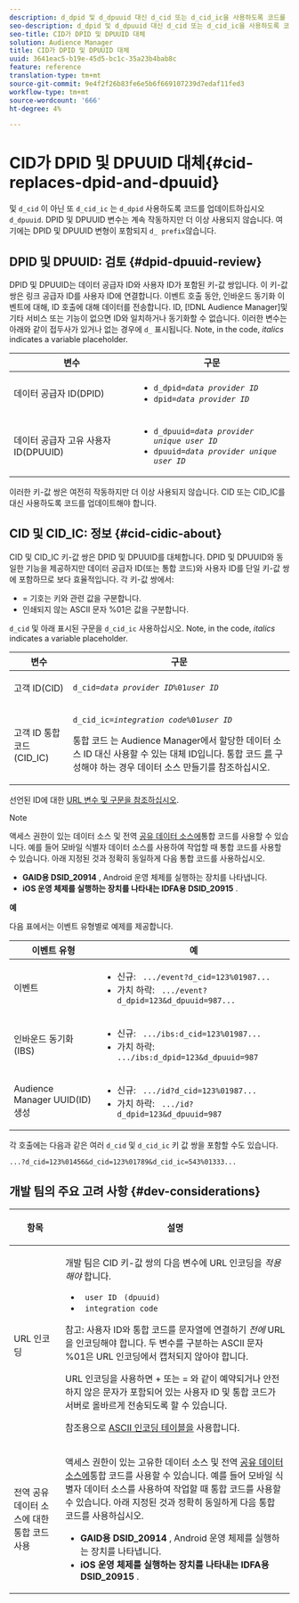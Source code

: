 ```yaml
---
description: d_dpid 및 d_dpuuid 대신 d_cid 또는 d_cid_ic을 사용하도록 코드를 업데이트합니다. DPID 및 DPUUID 변수는 계속 작동하지만 더 이상 사용되지 않습니다. 여기에는 d_ 접두사가 없는 DPID 및 DPUUID 변형이 포함됩니다.
seo-description: d_dpid 및 d_dpuuid 대신 d_cid 또는 d_cid_ic을 사용하도록 코드를 업데이트합니다. DPID 및 DPUUID 변수는 계속 작동하지만 더 이상 사용되지 않습니다. 여기에는 d_ 접두사가 없는 DPID 및 DPUUID 변형이 포함됩니다.
seo-title: CID가 DPID 및 DPUUID 대체
solution: Audience Manager
title: CID가 DPID 및 DPUUID 대체
uuid: 3641eac5-b19e-45d5-bc1c-35a23b4bab8c
feature: reference
translation-type: tm+mt
source-git-commit: 9e4f2f26b83fe6e5b6f669107239d7edaf11fed3
workflow-type: tm+mt
source-wordcount: '666'
ht-degree: 4%

---
```



# CID가 DPID 및 DPUUID 대체{#cid-replaces-dpid-and-dpuuid}

및 `d_cid` 이 아닌 또 `d_cid_ic` 는 `d_dpid` 사용하도록 코드를 업데이트하십시오 `d_dpuuid`. DPID 및 DPUUID 변수는 계속 작동하지만 더 이상 사용되지 않습니다. 여기에는 DPID 및 DPUUID 변형이 포함되지 `d_ prefix`않습니다.

## DPID 및 DPUUID: 검토 {#dpid-dpuuid-review}

DPID 및 DPUUID는 데이터 공급자 ID와 사용자 ID가 포함된 키-값 쌍입니다. 이 키-값 쌍은 링크 공급자 ID를 사용자 ID에 연결합니다. 이벤트 호출 동안, 인바운드 동기화 이벤트에 대해, ID 호출에 대해 데이터를 전송합니다. ID, [!DNL Audience Manager]및 기타 서비스 또는 기능이 없으면 ID와 일치하거나 동기화할 수 없습니다. 이러한 변수는 아래와 같이 접두사가 있거나 없는 경우에 `d_` 표시됩니다. Note, in the code, *italics* indicates a variable placeholder.

<table id="table_932B4416AE1E44E4A1E98D779D3B1ED5"> 
 <thead> 
  <tr> 
   <th colname="col1" class="entry"> 변수 </th> 
   <th colname="col2" class="entry"> 구문 </th> 
  </tr> 
 </thead>
 <tbody> 
  <tr> 
   <td colname="col1"> <p>데이터 공급자 ID(DPID) </p> </td> 
   <td colname="col2"> 
    <ul id="ul_0567D39DCE784C20A81EC0845C7B1C6B"> 
     <li id="li_DDD8C18266314987A7C802918F4892A8"> <code>d_dpid=<i>data provider ID</i></code> </li> 
     <li id="li_80185558932E416698ABD71158303EA8"> <code>dpid=<i>data provider ID</i></code> </li> 
    </ul> </td> 
  </tr> 
  <tr> 
   <td colname="col1"> <p>데이터 공급자 고유 사용자 ID(DPUUID) </p> </td> 
   <td colname="col2"> 
    <ul id="ul_EA7F769523B142CE8FF5886E5CDFF2D9"> 
     <li id="li_C984E2FF0A83495880BB87C610FA3F79"> <code>d_dpuuid=<i>data provider unique user ID</i></code> </li> 
     <li id="li_DCFFAC995DCC49F489ACEFD97A06F877"> <code>dpuuid=<i>data provider unique user ID</i></code> </li> 
    </ul> </td> 
  </tr> 
 </tbody> 
</table>

이러한 키-값 쌍은 여전히 작동하지만 더 이상 사용되지 않습니다. CID 또는 CID_IC를 대신 사용하도록 코드를 업데이트해야 합니다.

## CID 및 CID_IC: 정보 {#cid-cidic-about}

CID 및 CID_IC 키-값 쌍은 DPID 및 DPUUID를 대체합니다. DPID 및 DPUUID와 동일한 기능을 제공하지만 데이터 공급자 ID(또는 통합 코드)와 사용자 ID를 단일 키-값 쌍에 포함하므로 보다 효율적입니다. 각 키-값 쌍에서:

* = 기호는 키와 관련 값을 구분합니다.
* 인쇄되지 않는 ASCII 문자 %01은 값을 구분합니다.

`d_cid` 및 아래 표시된 구문을 `d_cid_ic` 사용하십시오. Note, in the code, *italics* indicates a variable placeholder.

<table id="table_0C8A4F8FDBC84416B4EB476F67BCFA8E"> 
 <thead> 
  <tr> 
   <th colname="col1" class="entry"> 변수 </th> 
   <th colname="col2" class="entry"> 구문 </th> 
  </tr> 
 </thead>
 <tbody> 
  <tr> 
   <td colname="col1"> <p>고객 ID(CID) </p> </td> 
   <td colname="col2"> <p> <code>d_cid=<i>data provider ID</i>%01<i>user ID</i></code> </p> </td> 
  </tr> 
  <tr> 
   <td colname="col1"> <p>고객 ID 통합 코드(CID_IC) </p> </td> 
   <td colname="col2"> <p> <code>d_cid_ic=<i>integration code</i>%01<i>user ID</i></code> </p> <p> 통합 코드 <span class="term"> 는 Audience Manager에서 할당한 데이터 소스 ID 대신 사용할 수 있는 대체 ID입니다</span><span class="keyword"></span>. 통합 코드 <a href="../features/manage-datasources.md#create-data-source"> 를</a> 구성해야 하는 경우 데이터 소스 만들기를 참조하십시오. </p> </td> 
  </tr> 
 </tbody> 
</table>

선언된 ID에 대한 [URL 변수 및 구문을 참조하십시오](../features/declared-ids.md#variables-and-syntax).

>[!NOTE]
>
>액세스 권한이 있는 데이터 소스 및 전역 [공유 데이터 소스에](../features/datasources-list-and-settings.md#settings-menu-options)통합 코드를 사용할 수 있습니다. 예를 들어 모바일 식별자 데이터 소스를 사용하여 작업할 때 통합 코드를 사용할 수 있습니다. 아래 지정된 것과 정확히 동일하게 다음 통합 코드를 사용하십시오.

* **GAID용 DSID_20914** , Android 운영 체제를 실행하는 장치를 나타냅니다.
* **iOS 운영 체제를 실행하는 장치를 나타내는 IDFA용 DSID_20915** .

**예**

다음 표에서는 이벤트 유형별로 예제를 제공합니다.

<table id="table_097A58CCD6E64C4DB0652271A4F31AE8"> 
 <thead> 
  <tr> 
   <th colname="col1" class="entry"> 이벤트 유형 </th> 
   <th colname="col2" class="entry"> 예 </th> 
  </tr>
 </thead>
 <tbody> 
  <tr> 
   <td colname="col1"> <p>이벤트 </p> </td> 
   <td colname="col2"> 
    <ul id="ul_6EAB4188C6954512A28D1A8328794BCB"> 
     <li id="li_344AAEF1622343489E2AD6E2929CEA98">신규: <code> .../event?d_cid=123%01987...</code> </li> 
     <li id="li_B673C1BA5AD24C46AB8F8232EF89CE89">가치 하락: <code> .../event?d_dpid=123&amp;d_dpuuid=987...</code> </li> 
    </ul> </td> 
  </tr> 
  <tr> 
   <td colname="col1"> <p>인바운드 동기화(IBS) </p> </td> 
   <td colname="col2"> 
    <ul id="ul_78270745CBC2469B8CA9EDB7032B8F92"> 
     <li id="li_8C4620A04504442185F013F74E6B0647">신규: <code> .../ibs:d_cid=123%01987...</code> </li> 
     <li id="li_2A8F761C76334C1BB097CF1A9D7E8429">가치 하락: <code> .../ibs:d_dpid=123&amp;d_dpuuid=987</code> </li> 
    </ul> </td> 
  </tr> 
  <tr> 
   <td colname="col1"> <p>Audience Manager UUID(ID) 생성 </p> </td> 
   <td colname="col2"> 
    <ul id="ul_EAA764DCFF7244F69ABF67ACEE13E579"> 
     <li id="li_18467A531FAF454A881CBD157BBFD6D2">신규: <code> .../id?d_cid=123%01987...</code> </li> 
     <li id="li_433C33F7BC284362AC7CC3C9DC0BF471">가치 하락: <code> .../id?d_dpid=123&amp;d_dpuuid=987</code> </li> 
    </ul> </td> 
  </tr> 
 </tbody> 
</table>

각 호출에는 다음과 같은 여러 `d_cid` 및 `d_cid_ic` 키 값 쌍을 포함할 수도 있습니다.

```
...?d_cid=123%01456&d_cid=123%01789&d_cid_ic=543%01333...
```

## 개발 팀의 주요 고려 사항 {#dev-considerations}

<table id="table_5DD068FAE68A42CDB49B6C064706802A"> 
 <thead> 
  <tr> 
   <th colname="col1" class="entry"> <p>항목 </p> </th> 
   <th colname="col2" class="entry"> <p>설명 </p> </th> 
  </tr>
 </thead>
 <tbody> 
  <tr> 
   <td colname="col1"> <p>URL 인코딩 </p> </td> 
   <td colname="col2"> <p>개발 팀은 CID 키-값 쌍의 다음 변수에 URL 인코딩을 <i>적용해야</i> 합니다. </p> <p> 
     <ul id="ul_66DCB63C60914057B2BE21F49D9A36CA"> 
      <li id="li_6D82B4DB40BB4BB0B8FAF5841577FAAC"><code> user ID</code> <code> (dpuuid)</code> </li> 
      <li id="li_D2F94B07B0D84B09A5CDFA48518DDD62"><code> integration code</code> </li> 
     </ul> </p> <p> <p>참고: 사용자 ID와 통합 코드를 문자열에 연결하기 <i>전에</i> URL을 인코딩해야 합니다. 두 변수를 구분하는 ASCII 문자 %01은 URL 인코딩에서 캡처되지 않아야 합니다. </p> </p> <p>URL 인코딩을 사용하면 + 또는 = 와 같이 예약되거나 안전하지 않은 문자가 포함되어 있는 사용자 ID 및 통합 코드가 서버로 올바르게 전송되도록 할 수 있습니다. </p> <p>참조용으로 <a href="https://www.w3schools.com/tags/ref_urlencode.asp" format="https" scope="external"> ASCII 인코딩 테이블을</a> 사용합니다. </p> </td> 
  </tr> 
  <tr> 
   <td colname="col1"> <p>전역 공유 데이터 소스에 대한 통합 코드 사용 </p> </td> 
   <td colname="col2"> <p>액세스 권한이 있는 고유한 데이터 소스 및 전역 <a href="../features/datasources-list-and-settings.md#settings-menu-options"> 공유 데이터 소스에</a>통합 코드를 사용할 수 있습니다. 예를 들어 모바일 식별자 데이터 소스를 사용하여 작업할 때 통합 코드를 사용할 수 있습니다. 아래 지정된 것과 정확히 동일하게 다음 통합 코드를 사용하십시오. </p> <p> 
     <ul id="ul_B306EE96A3BD4CE982E113D5E23826CF"> 
      <li id="li_3340C7AFA9AB4105A2CCF3E476EC7552"> <b>GAID용 DSID_20914</b> , Android 운영 체제를 실행하는 장치를 나타냅니다. </li> 
      <li id="li_779D9F08021043FCB233A0ABF5160C76"> <b>iOS 운영 체제를 실행하는 장치를 나타내는 IDFA용 DSID_20915</b> . </li> 
     </ul> </p> </td> 
  </tr> 
 </tbody> 
</table>

